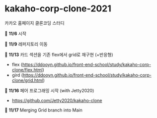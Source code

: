 # kakaho-corp-clone-2021
카카오 홈페이지 클론코딩 스터디

🔔 **11/6** 시작

🔔 **11/9** 레퍼지토리 이동

🔔 **11/13** 카드 섹션을 기존 flex에서 grid로 재구현 (+반응형)
- flex (https://ddooyn.github.io/front-end-school/study/kakaho-corp-clone/flex.html)
- gird (https://ddooyn.github.io/front-end-school/study/kakaho-corp-clone/grid.html)

🔔 **11/16** 페어 프로그래밍 시작 (with Jetty2020)
- https://github.com/Jetty2020/kakaho-clone

🔔 **11/17** Merging Grid branch into Main
